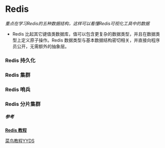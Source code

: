 # Redis

*重点在学习Redis的五种数据结构，这样可以看懂Redis可视化工具中的数据*

- Redis 比起其它键值类数据库，值可以包含更复杂的数据类型，并且在数据类型上定义原子操作。Redis 数据类型与基本数据结构密切相关，并直接向程序员公开，无需额外的抽象层。

### Redis 持久化

### Redis 集群

### Redis 哨兵

### Redis 分片集群



##### 参考

[**Redis 教程**](https://redis.com.cn/redis-intro.html)

[菜鸟教程YYDS](https://www.runoob.com/redis/redis-keys.html)